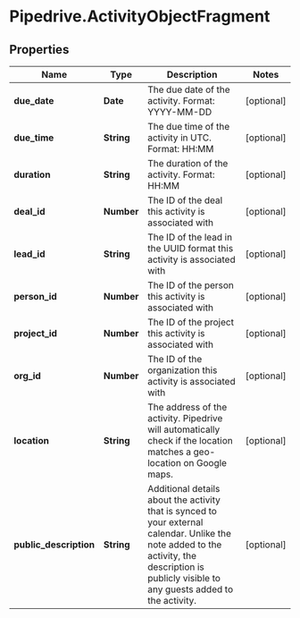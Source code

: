 # Pipedrive.ActivityObjectFragment

## Properties

Name | Type | Description | Notes
------------ | ------------- | ------------- | -------------
**due_date** | **Date** | The due date of the activity. Format: YYYY-MM-DD | [optional] 
**due_time** | **String** | The due time of the activity in UTC. Format: HH:MM | [optional] 
**duration** | **String** | The duration of the activity. Format: HH:MM | [optional] 
**deal_id** | **Number** | The ID of the deal this activity is associated with | [optional] 
**lead_id** | **String** | The ID of the lead in the UUID format this activity is associated with | [optional] 
**person_id** | **Number** | The ID of the person this activity is associated with | [optional] 
**project_id** | **Number** | The ID of the project this activity is associated with | [optional] 
**org_id** | **Number** | The ID of the organization this activity is associated with | [optional] 
**location** | **String** | The address of the activity. Pipedrive will automatically check if the location matches a geo-location on Google maps. | [optional] 
**public_description** | **String** | Additional details about the activity that is synced to your external calendar. Unlike the note added to the activity, the description is publicly visible to any guests added to the activity. | [optional] 


